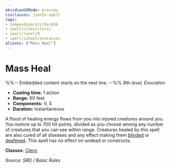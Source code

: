 ```yaml
---
obsidianUIMode: preview
cssclasses: json5e-spell
tags:
- compendium/src/5e/phb
- spell/class/cleric
- spell/level/9
- spell/school/evocation
aliases: ["Mass Heal"]
---
```

# Mass Heal
%%-- Embedded content starts on the next line. --%%
*9th-level, Evocation*  

- **Casting time:** 1 action
- **Range:** 60 feet
- **Components:** V, S
- **Duration:** Instantaneous

A flood of healing energy flows from you into injured creatures around you. You restore up to 700 hit points, divided as you choose among any number of creatures that you can see within range. Creatures healed by this spell are also cured of all diseases and any effect making them [blinded](Conditions.md#blinded) or [deafened](Conditions.md#deafened). This spell has no effect on undead or constructs.

**Classes**: [Cleric](Cleric.md)

*Source: SRD / Basic Rules*